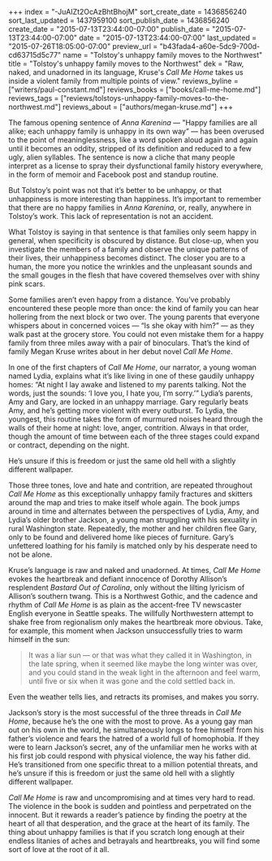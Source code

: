 +++
index = "-JuAIZt2OcAzBhtBhojM"
sort_create_date = 1436856240
sort_last_updated = 1437959100
sort_publish_date = 1436856240
create_date = "2015-07-13T23:44:00-07:00"
publish_date = "2015-07-13T23:44:00-07:00"
date = "2015-07-13T23:44:00-07:00"
last_updated = "2015-07-26T18:05:00-07:00"
preview_url = "b43fada4-a60e-5dc9-700d-cd63715d5c77"
name = "Tolstoy's unhappy family moves to the Northwest"
title = "Tolstoy's unhappy family moves to the Northwest"
dek = "Raw, naked, and unadorned in its language, Kruse's *Call Me Home* takes us inside a violent family from multiple points of view."
reviews_byline = ["writers/paul-constant.md"]
reviews_books = ["books/call-me-home.md"]
reviews_tags = ["reviews/tolstoys-unhappy-family-moves-to-the-northwest.md"]
reviews_about = ["authors/megan-kruse.md"]
+++

The famous opening sentence of *Anna Karenina* — "Happy families are all alike; each unhappy family is unhappy in its own way” — has been overused to the point of meaninglessness, like a word spoken aloud again and again until it becomes an oddity, stripped of its definition and reduced to a few ugly, alien syllables. The sentence is now a cliche that many people interpret as a license to spray their dysfunctional family history everywhere, in the form of memoir and Facebook post and standup routine. 

But Tolstoy’s point was not that it’s better to be unhappy, or that unhappiness is more interesting than happiness. It’s important to remember that there are no happy families in *Anna Karenina*, or, really, anywhere in Tolstoy’s work. This lack of representation is not an accident.

What Tolstoy is saying in that sentence is that families only seem happy in general, when specificity is obscured by distance. But close-up, when you investigate the members of a family and observe the unique patterns of their lives, their unhappiness becomes distinct. The closer you are to a human, the more you notice the wrinkles and the unpleasant sounds and the small gouges in the flesh that have covered themselves over with shiny pink scars.

Some families aren’t even happy from a distance. You’ve probably encountered these people more than once: the kind of family you can hear hollering from the next block or two over. The young parents that everyone whispers about in concerned voices — “Is she okay with him?” — as they walk past at the grocery store. You could not even mistake them for a happy family from three miles away with a pair of binoculars. That’s the kind of family Megan Kruse writes about in her debut novel *Call Me Home*.

<div class="break"></div>

In one of the first chapters of *Call Me Home*, our narrator, a young woman named Lydia, explains what it’s like living in one of these gaudily unhappy homes: “At night I lay awake and listened to my parents talking. Not the words, just the sounds: ‘I love you, I hate you, I’m sorry.’” Lydia’s parents, Amy and Gary, are locked in an unhappy marriage. Gary regularly beats Amy, and he’s getting more violent with every outburst. To Lydia, the youngest, this routine takes the form of murmured noises heard through the walls of their home at night: love, anger, contrition. Always in that order, though the amount of time between each of the three stages could expand or contract, depending on the night.

<p class="pull-quote">He’s unsure if this is freedom or just the same old hell with a slightly different wallpaper.</p>

Those three tones, love and hate and contrition, are repeated throughout *Call Me Home* as this exceptionally unhappy family fractures and skitters around the map and tries to make itself whole again. The book jumps around in time and alternates between the perspectives of Lydia, Amy, and Lydia’s older brother Jackson, a young man struggling with his sexuality in rural Washington state. Repeatedly, the mother and her children flee Gary, only to be found and delivered home like pieces of furniture. Gary’s unfettered loathing for his family is matched only by his desperate need to not be alone.

Kruse’s language is raw and naked and unadorned. At times, *Call Me Home* evokes the heartbreak and defiant innocence of Dorothy Allison’s resplendent *Bastard Out of Carolina*, only without the lilting lyricism of Allison’s southern twang. This is a Northwest Gothic, and the cadence and rhythm of *Call Me Home* is as plain as the accent-free TV newscaster English everyone in Seattle speaks. The willfully Northwestern attempt to shake free from regionalism only makes the heartbreak more obvious. Take, for example, this moment when Jackson unsuccessfully tries to warm himself in the sun:

<blockquote>It was a liar sun — or that was what they called it in Washington, in the late spring, when it seemed like maybe the long winter was over, and you could stand in the weak light in the afternoon and feel warm, until five or six when it was gone and the cold settled back in.</blockquote>

Even the weather tells lies, and retracts its promises, and makes you sorry. 

Jackson’s story is the most successful of the three threads in *Call Me Home*, because he’s the one with the most to prove. As a young gay man out on his own in the world, he simultaneously longs to free himself from his father’s violence and fears the hatred of a world full of homophobia. If they were to learn Jackson’s secret, any of the unfamiliar men he works with at his first job could respond with physical violence, the way his father did. He’s transitioned from one specific threat to a million potential threats, and he’s unsure if this is freedom or just the same old hell with a slightly different wallpaper.

*Call Me Home* is raw and uncompromising and at times very hard to read. The violence in the book is sudden and pointless and perpetrated on the innocent. But it rewards a reader’s patience by finding the poetry at the heart of all that desperation, and the grace at the heart of its family. The thing about unhappy families is that if you scratch long enough at their endless litanies of aches and betrayals and heartbreaks, you will find some sort of love at the root of it all. 